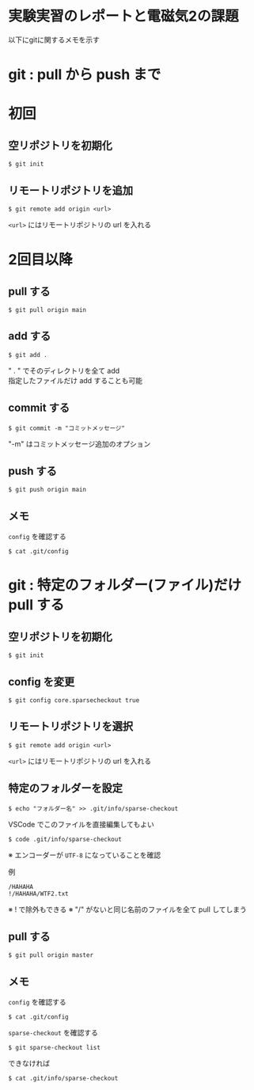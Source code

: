 <!--
visual studio code プレビュー表示
ctrl + K
V
-->

# 実験実習のレポートと電磁気2の課題

以下にgitに関するメモを示す

# git : pull から push まで
初回
=
## 空リポジトリを初期化
```
$ git init
```

## リモートリポジトリを追加
```
$ git remote add origin <url>
```
`<url>` にはリモートリポジトリの url を入れる

2回目以降
=

## pull する
```
$ git pull origin main
```

## add する
```
$ git add .
```
" . " でそのディレクトリを全て add \
指定したファイルだけ add することも可能

## commit する
```
$ git commit -m "コミットメッセージ"
```
"-m" はコミットメッセージ追加のオプション

## push する
```
$ git push origin main
```

## メモ
`config` を確認する
```
$ cat .git/config
```

# git : 特定のフォルダー(ファイル)だけ pull する
<!--
プレビュー表示
ctrl + K
V
-->
## 空リポジトリを初期化
```
$ git init
```

## config を変更
```
$ git config core.sparsecheckout true
```

## リモートリポジトリを選択
```
$ git remote add origin <url>
```
`<url>` にはリモートリポジトリの url を入れる

## 特定のフォルダーを設定
```
$ echo "フォルダー名" >> .git/info/sparse-checkout
```
VSCode でこのファイルを直接編集してもよい
```
$ code .git/info/sparse-checkout
```
※ エンコーダーが `UTF-8` になっていることを確認

例
```
/HAHAHA
!/HAHAHA/WTF2.txt
```
※ ! で除外もできる
※ "/" がないと同じ名前のファイルを全て pull してしまう

## pull する
```
$ git pull origin master
```

## メモ
`config` を確認する
```
$ cat .git/config
```
`sparse-checkout` を確認する
```
$ git sparse-checkout list
```
できなければ
```
$ cat .git/info/sparse-checkout
```
